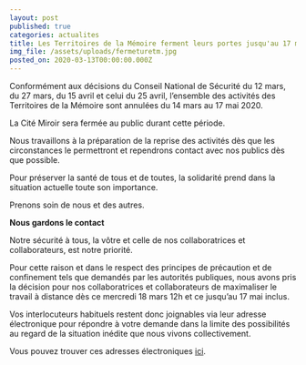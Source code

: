 ```yaml
---
layout: post
published: true
categories: actualites
title: Les Territoires de la Mémoire ferment leurs portes jusqu'au 17 mai !
img_file: /assets/uploads/fermeturetm.jpg
posted_on: 2020-03-13T00:00:00.000Z
---
```

Conformément aux décisions du Conseil National de Sécurité du 12 mars, du 27 mars, du 15 avril et celui du 25 avril, l’ensemble des activités des Territoires de la Mémoire sont annulées du 14 mars au 17 mai 2020.

La Cité Miroir sera fermée au public durant cette période.

Nous travaillons à la préparation de la reprise des activités dès que les circonstances le permettront et rependrons contact avec nos publics dès que possible.

Pour préserver la santé de tous et de toutes, la solidarité prend dans la situation actuelle toute son importance.

Prenons soin de nous et des autres.

**Nous gardons le contact**

Notre sécurité à tous, la vôtre et celle de nos collaboratrices et collaborateurs, est notre priorité.

Pour cette raison et dans le respect des principes de précaution et de confinement tels que demandés par les autorités publiques, nous avons pris la décision pour nos collaboratrices et collaborateurs de maximaliser le travail à distance dès ce mercredi 18 mars 12h et ce jusqu’au 17 mai inclus.

Vos interlocuteurs habituels restent donc joignables via leur adresse électronique pour répondre à votre demande dans la limite des possibilités au regard de la situation inédite que nous vivons collectivement.

Vous pouvez trouver ces adresses électroniques [ici](https://www.territoires-memoire.be/association#permanents).
